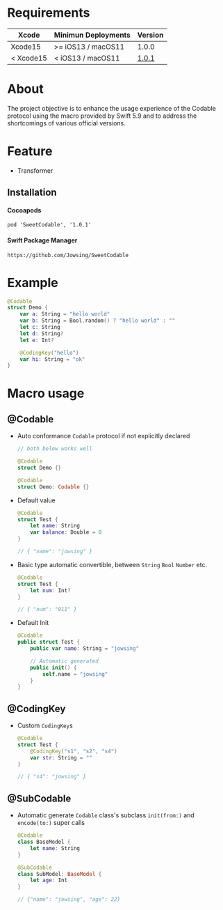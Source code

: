 # Requirements

| Xcode     | Minimun Deployments | Version                                          |
| --------- | ------------------- | ------------------------------------------------ |
| Xcode15   | >= iOS13 / macOS11  | 1.0.0                                            |
| < Xcode15 | < iOS13 / macOS11   | [1.0.1](https://github.com/Jowsing/SweetCodable) |

# About

The project objective is to enhance the usage experience of the Codable protocol using the macro provided by Swift 5.9 and to address the shortcomings of various official versions.

# Feature

- Transformer

## Installation

#### Cocoapods

`pod 'SweetCodable', '1.0.1'`

#### Swift Package Manager

`https://github.com/Jowsing/SweetCodable`

# Example

```swift
@Codable
struct Demo {
    var a: String = "hello world"
    var b: String = Bool.random() ? "hello world" : ""
    let c: String
    let d: String?
    let e: Int?

    @CodingKey("hello")
    var hi: String = "ok"
}
```

# Macro usage

## @Codable

- Auto conformance `Codable` protocol if not explicitly declared

  ```swift
  // both below works well

  @Codable
  struct Demo {}

  @Codable
  struct Demo: Codable {}
  ```

- Default value

  ```swift
  @Codable
  struct Test {
      let name: String
      var balance: Double = 0
  }

  // { "name": "jowsing" }
  ```

- Basic type automatic convertible, between `String` `Bool` `Number` etc.

  ```swift
  @Codable
  struct Test {
      let num: Int?
  }

  // { "num": "911" }
  ```

- Default Init

  ```swift
  @Codable
  public struct Test {
      public var name: String = "jowsing"

      // Automatic generated
      public init() {
          self.name = "jowsing"
      }
  }
  ```

## @CodingKey

- Custom `CodingKey`s

  ```swift
  @Codable
  struct Test {
      @CodingKey("s1", "s2", "s4")
      var str: String = ""
  }

  // { "s4": "jowsing" }
  ```
## @SubCodable

- Automatic generate `Codable` class's subclass `init(from:)` and `encode(to:)` super calls

  ```swift
  @Codable
  class BaseModel {
      let name: String
  }

  @SubCodable
  class SubModel: BaseModel {
      let age: Int
  }

  // {"name": "jowsing", "age": 22}
  ```